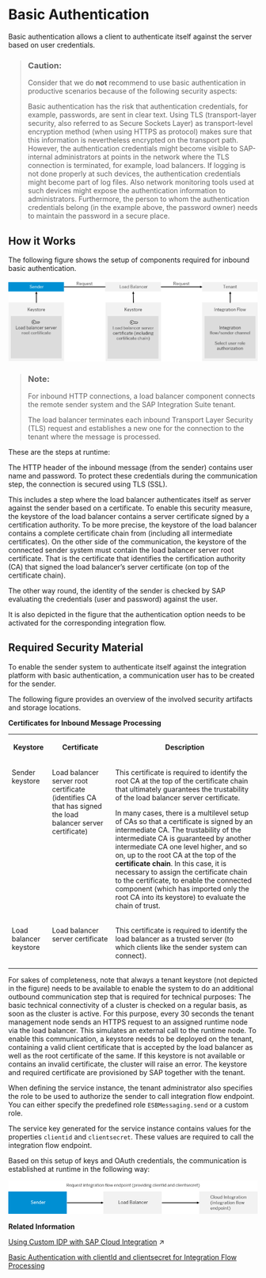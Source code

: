 <!-- loio2c4c2d98e9de4b92a3b3af2ba9483909 -->

# Basic Authentication

Basic authentication allows a client to authenticate itself against the server based on user credentials.

> ### Caution:  
> Consider that we do **not** recommend to use basic authentication in productive scenarios because of the following security aspects:
> 
> Basic authentication has the risk that authentication credentials, for example, passwords, are sent in clear text. Using TLS \(transport-layer security, also referred to as Secure Sockets Layer\) as transport-level encryption method \(when using HTTPS as protocol\) makes sure that this information is nevertheless encrypted on the transport path. However, the authentication credentials might become visible to SAP-internal administrators at points in the network where the TLS connection is terminated, for example, load balancers. If logging is not done properly at such devices, the authentication credentials might become part of log files. Also network monitoring tools used at such devices might expose the authentication information to administrators. Furthermore, the person to whom the authentication credentials belong \(in the example above, the password owner\) needs to maintain the password in a secure place.



## How it Works

The following figure shows the setup of components required for inbound basic authentication.

![](images/Inbound_Basic_Authentication_7311d34.png)

> ### Note:  
> For inbound HTTP connections, a load balancer component connects the remote sender system and the SAP Integration Suite tenant.
> 
> The load balancer terminates each inbound Transport Layer Security \(TLS\) request and establishes a new one for the connection to the tenant where the message is processed.

These are the steps at runtime:

The HTTP header of the inbound message \(from the sender\) contains user name and password. To protect these credentials during the communication step, the connection is secured using TLS \(SSL\).

This includes a step where the load balancer authenticates itself as server against the sender based on a certificate. To enable this security measure, the keystore of the load balancer contains a server certificate signed by a certification authority. To be more precise, the keystore of the load balancer contains a complete certificate chain from \(including all intermediate certificates\). On the other side of the communication, the keystore of the connected sender system must contain the load balancer server root certificate. That is the certificate that identifies the certification authority \(CA\) that signed the load balancer’s server certificate \(on top of the certificate chain\).

The other way round, the identity of the sender is checked by SAP evaluating the credentials \(user and password\) against the user.

It is also depicted in the figure that the authentication option needs to be activated for the corresponding integration flow.



<a name="loio2c4c2d98e9de4b92a3b3af2ba9483909__InboundBasicScenario"/>

## Required Security Material

To enable the sender system to authenticate itself against the integration platform with basic authentication, a communication user has to be created for the sender.

The following figure provides an overview of the involved security artifacts and storage locations.

**Certificates for Inbound Message Processing**


<table>
<tr>
<th valign="top">

Keystore

</th>
<th valign="top">

Certificate

</th>
<th valign="top">

Description

</th>
</tr>
<tr>
<td valign="top">

Sender keystore

</td>
<td valign="top">

Load balancer server root certificate \(identifies CA that has signed the load balancer server certificate\)

</td>
<td valign="top">

This certificate is required to identify the root CA at the top of the certificate chain that ultimately guarantees the trustability of the load balancer server certificate.

In many cases, there is a multilevel setup of CAs so that a certificate is signed by an intermediate CA. The trustability of the intermediate CA is guaranteed by another intermediate CA one level higher, and so on, up to the root CA at the top of the **certificate chain**. In this case, it is necessary to assign the certificate chain to the certificate, to enable the connected component \(which has imported only the root CA into its keystore\) to evaluate the chain of trust.

</td>
</tr>
<tr>
<td valign="top">

Load balancer keystore

</td>
<td valign="top">

Load balancer server certificate

</td>
<td valign="top">

This certificate is required to identify the load balancer as a trusted server \(to which clients like the sender system can connect\).

</td>
</tr>
</table>

For sakes of completeness, note that always a tenant keystore \(not depicted in the figure\) needs to be available to enable the system to do an additional outbound communication step that is required for technical purposes: The basic technical connectivity of a cluster is checked on a regular basis, as soon as the cluster is active. For this purpose, every 30 seconds the tenant management node sends an HTTPS request to an assigned runtime node via the load balancer. This simulates an external call to the runtime node. To enable this communication, a keystore needs to be deployed on the tenant, containing a valid client certificate that is accepted by the load balancer as well as the root certificate of the same. If this keystore is not available or contains an invalid certificate, the cluster will raise an error. The keystore and required certificate are provisioned by SAP together with the tenant.

When defining the service instance, the tenant administrator also specifies the role to be used to authorize the sender to call integration flow endpoint. You can either specify the predefined role `ESBMessaging.send` or a custom role.

The service key generated for the service instance contains values for the properties `clientid` and `clientsecret`. These values are required to call the integration flow endpoint.

Based on this setup of keys and OAuth credentials, the communication is established at runtime in the following way:

![](images/CF_Basic_Authentication_Workflow_5e3c357.png)

**Related Information**  


[Using Custom IDP with SAP Cloud Integration](https://help.sap.com/viewer/368c481cd6954bdfa5d0435479fd4eaf/Cloud/en-US/c59610d483974fcda631af4a2aae586b.html "") :arrow_upper_right:

[Basic Authentication with clientId and clientsecret for Integration Flow Processing](basic-authentication-with-clientid-and-clientsecret-for-integration-flow-processing-647eeb3.md "Use this procedure to connect a sender system to SAP Cloud Integration.")

